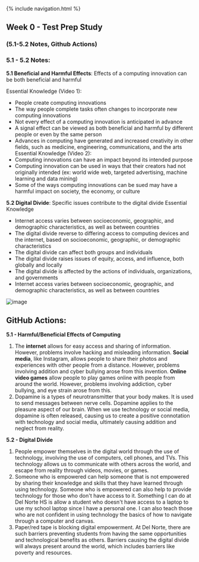 {% include navigation.html %}

## Week 0 - Test Prep Study
### (5.1-5.2 Notes, Github Actions)

### **5.1 - 5.2 Notes:**

**5.1 Beneficial and Harmful Effects**: Effects of a computing innovation can be both beneficial and harmful

Essential Knowledge (Video 1):
- People create computing innovations
- The way people complete tasks often changes to incorporate new computing innovations
- Not every effect of a computing innovation is anticipated in advance
- A signal effect can be viewed as both beneficial and harmful by different people or even by the same person
- Advances in computing have generated and increased creativity in other fields, such as medicine, engineering, communications, and the arts
  Essential Knowledge (Video 2):
- Computing innovations can have an impact beyond its intended purpose
- Computing innovation can be used in ways that their creators had not originally intended (ex: world wide web, targeted advertising, machine learning and data mining)
- Some of the ways computing innovations can be sued may have a harmful impact on society, the economy, or culture

**5.2 Digital Divide**: Specific issues contribute to the digital divide
Essential Knowledge
- Internet access varies between socioeconomic, geographic, and demographic characteristics, as well as between countries
- The digital divide reverse to differing access to computing devices and the internet, based on socioeconomic, geographic, or demographic characteristics
- The digital divide can affect both groups and individuals
- The digital divide raises issues of equity, access, and influence, both globally and locally
- The digital divide is affected by the actions of individuals, organizations, and governments
- Internet access varies between socioeconomic, geographic, and demographic characteristics, as well as between countries


![image](https://user-images.githubusercontent.com/89223650/157564808-c7b6b996-f91a-4710-b446-9ff890712d61.png)


## **GitHub Actions:**
**5.1 - Harmful/Beneficial Effects of Computing**
1) The **internet** allows for easy access and sharing of information. However, problems involve hacking and misleading information. **Social media**, like Instagram, allows people to share their photos and experiences with other people from a distance. However, problems involving addition and cyber bullying arose from this invention. **Online video games** allow people to play games online with people from around the world. However, problems involving addiction, cyber bullying, and eye strain arose from this.
2) Dopamine is a types of neurotransmitter that your body makes. It is used to send messages between nerve cells. Dopamine applies to the pleasure aspect of our brain. When we use technology or social media, dopamine is often released, causing us to create a positive connotation with technology and social media, ultimately causing addition and neglect from reality.

**5.2 - Digital Divide**
1) People empower themselves in the digital world through the use of technology, involving the use of computers, cell phones, and TVs. This technology allows us to communicate with others across the world, and escape from reality through videos, movies, or games.
2) Someone who is empowered can help someone that is not empowered by sharing their knowledge and skills that they have learned through using technology. Someone who is empowered can also help to provide technology for those who don't have access to it. Something I can do at Del Norte HS is allow a student who doesn't have access to a laptop to use my school laptop since I have a personal one. I can also teach those who are not confident in using technology the basics of how to navigate through a computer and canvas.
3) Paper/red tape is blocking digital empowerment. At Del Norte, there are such barriers preventing students from having the same opportunities and technological benefits as others. Barriers causing the digital divide will always present around the world, which includes barriers like poverty and resources.
